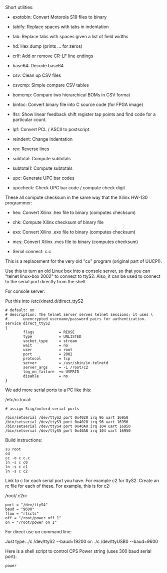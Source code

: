 Short utilities:

* exotobin: Convert Motorola S19 files to binary

* tabify: Replace spaces with tabs in indentation

* tab: Replace tabs with spaces given a list of field widths

* hd: Hex dump (prints ... for zeros)

* crlf: Add or remove CR-LF line endings

* base64: Decode base64

* csv: Clean up CSV files

* csvcmp: Simple compare CSV tables

* bomcmp: Compare two hierarchical BOMs in CSV format

* bintoc: Convert binary file into C source code (for FPGA image)

* lfsr: Show linear feedback shift register tap points and find code for a particular count.

* lpf: Convert PCL / ASCII to postscript

* reindent: Change indentation

* rev: Reverse lines

* subtotal: Compute subtotals

* subtotal1: Compute subtotals

* upc: Generate UPC bar codes

* upccheck: Check UPC bar code / compute check digit

These all compute checksum in the same way that the Xilinx HW-130
programmer:

* hex: Convert Xilinx .hex file to binary (computes checksum)
* chk: Compute Xilinx checksum of binary file
* exo: Convert Xilinx .exo file to binary (computes checksum)
* mcs: Convert Xilinx .mcs file to binary (computes checksum)

* Serial connect: c.c

This is a replacement for the very old "cu" program (original part of
UUCP!).

Use this to turn an old Linux box into a console server, so that you can
"telnet linux-box 2002" to connect to ttyS2.  Also, it can be used to
connect to the serial port directly from the shell.

For console server:

Put this into /etc/xinetd.d/direct_ttyS2

	# default: on
	# description: The telnet server serves telnet sessions; it uses \
	#       unencrypted username/password pairs for authentication.
	service direct_ttyS2
	{
	        flags           = REUSE
	        type            = UNLISTED
	        socket_type     = stream        
	        wait            = no
	        user            = root
	        port            = 2002
	        protocol        = tcp
	        server          = /usr/sbin/in.telnetd
	        server_args     = -L /root/c2
	        log_on_failure  += USERID
	        disable         = no
	}

We add more serial ports to a PC like this:

/etc/rc.local:

	# assign Siig/oxford serial ports

	/bin/setserial /dev/ttyS2 port 0x4020 irq 96 uart 16950
	/bin/setserial /dev/ttyS3 port 0x4028 irq 96 uart 16950
	/bin/setserial /dev/ttyS4 port 0x40A0 irq 104 uart 16950
	/bin/setserial /dev/ttyS5 port 0x40A8 irq 104 uart 16950

Build instructions:

	su root
	cd
	cc -o c c.c
	ln -s c c0
	ln -s c c1
	ln -s c c2

Link to c for each serial port you have.  For example c2 for ttyS2.  Create
an rc file for each of these.  For example, this is for c2:

/root/.c2rc

	port = "/dev/ttyS4"
	baud = "9600"
	flow = "rtscts"
	off = "/root/power off 1"
	on = "/root/power on 1"

For direct use on command line:

Just type:
	./c /dev/ttyS2 --baud=19200
or:
	./c /dev/ttyUSB0 --baud=9600

Here is a shell script to control CPS Power string (uses 300 baud serial
port):

	power
